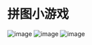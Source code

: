 # 拼图小游戏
![image](https://github.com/LuckyBoywzk/puzzlegame/assets/105999202/668f3987-7425-40e2-b8a0-15f5fd988d4d)
![image](https://github.com/LuckyBoywzk/puzzlegame/assets/105999202/8ac56cca-161e-464d-b74c-52417912882e)
![image](https://github.com/LuckyBoywzk/puzzlegame/assets/105999202/34d593c1-dd9c-4f4b-ac45-a463656831ae)
